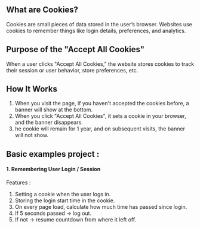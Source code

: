 ## What are Cookies?
Cookies are small pieces of data stored in the user’s browser. Websites use cookies to remember things like login details, preferences, and analytics.

## Purpose of the "Accept All Cookies"
When a user clicks "Accept All Cookies," the website stores cookies to track their session or user behavior, store preferences, etc.

## How It Works
1. When you visit the page, if you haven't accepted the cookies before, a banner will show at the bottom.
2. When you click "Accept All Cookies", it sets a cookie in your browser, and the banner disappears.
3. he cookie will remain for 1 year, and on subsequent visits, the banner will not show.

## Basic examples project : 
#### 1. Remembering User Login / Session
Features :
1. Setting a cookie when the user logs in.
2. Storing the login start time in the cookie.
3. On every page load, calculate how much time has passed since login.
4. If 5 seconds passed → log out.
5. If not → resume countdown from where it left off.
